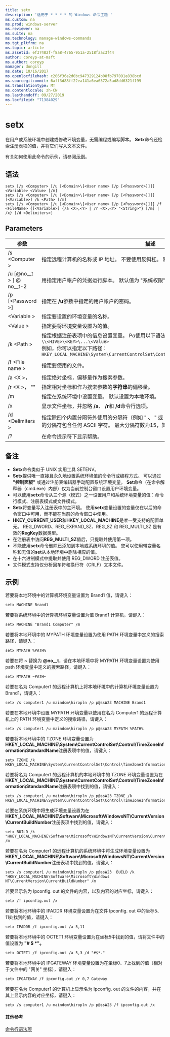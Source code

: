```yaml
---
title: setx
description: '适用于 * * * * 的 Windows 命令主题 '
ms.custom: na
ms.prod: windows-server
ms.reviewer: na
ms.suite: na
ms.technology: manage-windows-commands
ms.tgt_pltfrm: na
ms.topic: article
ms.assetid: ef37482f-f8a8-4765-951a-2518faac3f44
author: coreyp-at-msft
ms.author: coreyp
manager: dongill
ms.date: 10/16/2017
ms.openlocfilehash: c206f36e2d0bc947329124b08fb797091e838bcd
ms.sourcegitcommit: 6aff3d88ff22ea141a6ea6572a5ad8dd6321f199
ms.translationtype: MT
ms.contentlocale: zh-CN
ms.lasthandoff: 09/27/2019
ms.locfileid: "71384029"
---
```

# <a name="setx"></a>setx



在用户或系统环境中创建或修改环境变量，无需编程或编写脚本。 **Setx**命令还检索注册表项的值，并将它们写入文本文件。

有关如何使用此命令的示例，请参阅[示例](#BKMK_examples)。

## <a name="syntax"></a>语法

```
setx [/s <Computer> [/u [<Domain>\]<User name> [/p [<Password>]]]] <Variable> <Value> [/m]
setx [/s <Computer> [/u [<Domain>\]<User name> [/p [<Password>]]]] [<Variable>] /k <Path> [/m]
setx [/s <Computer> [/u [<Domain>\]<User name> [/p [<Password>]]]] /f <FileName> {[<Variable>] {/a <X>,<Y> | /r <X>,<Y> "<String>"} [/m] | /x} [/d <Delimiters>]
```

## <a name="parameters"></a>Parameters

|         参数          |                                                                                                                                              描述                                                                                                                                              |
|----------------------------|-------------------------------------------------------------------------------------------------------------------------------------------------------------------------------------------------------------------------------------------------------------------------------------------------------|
|       /s \<Computer >       |                                                                                  指定远程计算机的名称或 IP 地址。 不要使用反斜杠。 默认值为本地计算机的名称。                                                                                  |
| /u [@no__t > \] @ no__t-2 |                                                                                           用指定用户帐户的凭据运行脚本。 默认值为 "系统权限"。                                                                                            |
|      /p [\<Password >]      |                                                                                                         指定在 **/u**参数中指定的用户帐户的密码。                                                                                                         |
|        \<Variable >         |                                                                                                                 指定要设置的环境变量的名称。                                                                                                                  |
|          \<Value >          |                                                                                                                指定要将环境变量设置为的值。                                                                                                                 |
|         /k \<Path >         | 指定根据注册表项中的信息设置变量。 P*a*使用以下语法：</br>`\\<HIVE>\<KEY>\...\<Value>`</br>例如，你可以指定以下路径：</br>`HKEY_LOCAL_MACHINE\System\CurrentControlSet\Control\TimeZoneInformation\StandardName` |
|      /f \<File name >       |                                                                                                                               指定要使用的文件。                                                                                                                                |
|        /a \<X >，<Y>         |                                                                                                                    指定绝对坐标，偏移量作为搜索参数。                                                                                                                    |
|   /r \<X >，<Y> "<String>"   |                                                                                                            指定相对坐标和作为搜索参数的**字符串**的偏移量。                                                                                                            |
|             /m             |                                                                                                指定在系统环境中设置变量。 默认设置为本地环境。                                                                                                 |
|             /x             |                                                                                                       显示文件坐标，并忽略 **/a**、 **/r**和 **/d**命令行选项。                                                                                                        |
|      /d \<Delimiters >      |                    指定除四个内置分隔符外使用的分隔符（例如 " **、** " 或 " **\\** "）：空格、制表符、回车和换行。 有效的分隔符包含任何 ASCII 字符。 最大分隔符数为15，其中包括内置分隔符。                    |
|             /?             |                                                                                                                                 在命令提示符下显示帮助。                                                                                                                                  |

## <a name="remarks"></a>备注

-   **Setx**命令类似于 UNIX 实用工具 SETENV。
-   **Setx**提供唯一直接且永久地设置系统环境值的命令行或编程方式。 可以通过 **"控制面板"** 或通过注册表编辑器手动配置系统环境变量。 **Set**命令（在命令解释器（cmd.exe）内部）仅为当前控制台窗口设置用户环境变量。
-   可以使用**setx**命令从三个源（模式）之一设置用户和系统环境变量的值：命令行模式、注册表模式或文件模式。
-   **Setx**将变量写入注册表中的主环境。 使用**setx**变量设置的变量仅在以后的命令窗口中可用，而不能在当前的命令窗口中使用。
-   **HKEY_CURRENT_USER**和**HKEY_LOCAL_MACHINE**是唯一受支持的配置单元。 REG_DWORD、REG_EXPAND_SZ、REG_SZ 和 REG_MULTI_SZ 是有效的**RegKey**数据类型。
-   在注册表中访问**REG_MULTI_SZ**值后，只提取并使用第一项。
-   不能使用**setx**命令删除已添加到本地或系统环境的值。 您可以使用带变量名称和无值的**set**从本地环境中删除相应的值。
-   在十六进制模式中提取并使用 REG_DWORD 注册表值。
-   文件模式支持仅分析回车符和换行符（CRLF）文本文件。

## <a name="BKMK_examples"></a>示例

若要将本地环境中的计算机环境变量设置为 Brand1 值，请键入：
```
setx MACHINE Brand1
```
若要将系统环境中的计算机环境变量设置为值 Brand1 计算机，请键入：
```
setx MACHINE "Brand1 Computer" /m
```
若要将本地环境中的 MYPATH 环境变量设置为使用 PATH 环境变量中定义的搜索路径，请键入：
```
setx MYPATH %PATH%
```
若要在将 **~** 替换为 **@no__t**，请在本地环境中将 MYPATH 环境变量设置为使用 path 环境变量中定义的搜索路径，请键入：
```
setx MYPATH ~PATH~ 
```
若要在名为 Computer1 的远程计算机上将本地环境中的计算机环境变量设置为 Brand1，请键入：
```
setx /s computer1 /u maindom\hiropln /p p@ssW23 MACHINE Brand1
```
若要在本地环境中设置 MYPATH 环境变量以使用在名为 Computer1 的远程计算机上的 PATH 环境变量中定义的搜索路径，请键入：
```
setx /s computer1 /u maindom\hiropln /p p@ssW23 MYPATH %PATH%
```
若要将本地环境中的 TZONE 环境变量设置为**HKEY_LOCAL_MACHINE\System\CurrentControlSet\Control\TimeZoneInformation\StandardName**注册表项中的值，请键入：
```
setx TZONE /k HKEY_LOCAL_MACHINE\System\CurrentControlSet\Control\TimeZoneInformation\StandardName 
```
若要将名为 Computer1 的远程计算机的本地环境中的 TZONE 环境变量设置为在**HKEY_LOCAL_MACHINE\System\CurrentControlSet\Control\TimeZoneInformation\StandardName**注册表项中找到的值，请键入：
```
setx /s computer1 /u maindom\hiropln /p p@ssW23 TZONE /k HKEY_LOCAL_MACHINE\System\CurrentControlSet\Control\TimeZoneInformation\StandardName 
```
若要在系统环境中将生成环境变量设置为在**HKEY_LOCAL_MACHINE\Software\Microsoft\WindowsNT\CurrentVersion\CurrentBuildNumber**注册表项中找到的值，请键入：
```
setx BUILD /k "HKEY_LOCAL_MACHINE\Software\Microsoft\WindowsNT\CurrentVersion\CurrentBuildNumber" /m
```
若要在名为 Computer1 的远程计算机的系统环境中将生成环境变量设置为**HKEY_LOCAL_MACHINE\Software\Microsoft\WindowsNT\CurrentVersion\CurrentBuildNumber**注册表项中找到的值，请键入：
```
setx /s computer1 /u maindom\hiropln /p p@ssW23  BUILD /k "HKEY_LOCAL_MACHINE\Software\Microsoft\Windows NT\CurrentVersion\CurrentBuildNumber" /m
```
若要显示名为 Ipconfig. out 的文件的内容，以及内容的对应坐标，请键入：
```
setx /f ipconfig.out /x
```
若要将本地环境中的 IPADDR 环境变量设置为在文件 Ipconfig. out 中的坐标5、11处找到的值，请键入：
```
setx IPADDR /f ipconfig.out /a 5,11
```
若要将本地环境中的 OCTET1 环境变量设置为在坐标5中找到的值，请将文件中的值设置为 **"# $ \*"。**
```
setx OCTET1 /f ipconfig.out /a 5,3 /d "#$*." 
```
若要将本地环境中的 IPGATEWAY 环境变量设置为在坐标0、7上找到的值（相对于文件中的 "网关" 坐标），请键入：
```
setx IPGATEWAY /f ipconfig.out /r 0,7 Gateway 
```
若要在名为 Computer1 的计算机上显示名为 Ipconfig. out 的文件的内容，并在其上显示内容的对应坐标，请键入：
```
setx /s computer1 /u maindom\hiropln /p p@ssW23 /f ipconfig.out /x 
```

#### <a name="additional-references"></a>其他参考

[命令行语法项](command-line-syntax-key.md)